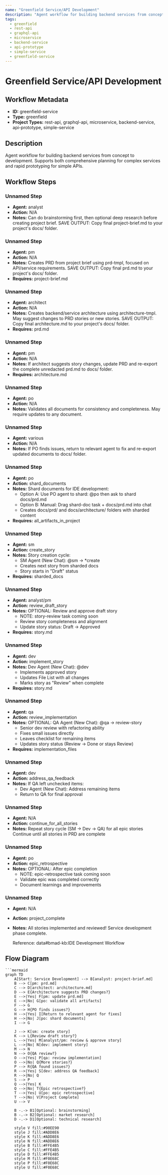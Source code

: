 ```yaml
---
name: "Greenfield Service/API Development"
description: "Agent workflow for building backend services from concept to development. Supports both comprehensive planning for complex services and rapid prototyping for simple APIs."
tags:
  - greenfield
  - rest-api
  - graphql-api
  - microservice
  - backend-service
  - api-prototype
  - simple-service
  - greenfield-service
---
```


# Greenfield Service/API Development

## Workflow Metadata

- **ID:** greenfield-service
- **Type:** greenfield
- **Project Types:** rest-api, graphql-api, microservice, backend-service, api-prototype, simple-service

## Description

Agent workflow for building backend services from concept to development. Supports both comprehensive planning for complex services and rapid prototyping for simple APIs.

## Workflow Steps

### Unnamed Step

- **Agent:** analyst
- **Action:** N/A
- **Notes:**
  Can do brainstorming first, then optional deep research before creating project brief. SAVE OUTPUT: Copy final project-brief.md to your project's docs/ folder.

### Unnamed Step

- **Agent:** pm
- **Action:** N/A
- **Notes:**
  Creates PRD from project brief using prd-tmpl, focused on API/service requirements. SAVE OUTPUT: Copy final prd.md to your project's docs/ folder.
- **Requires:** project-brief.md

### Unnamed Step

- **Agent:** architect
- **Action:** N/A
- **Notes:**
  Creates backend/service architecture using architecture-tmpl. May suggest changes to PRD stories or new stories. SAVE OUTPUT: Copy final architecture.md to your project's docs/ folder.
- **Requires:** prd.md

### Unnamed Step

- **Agent:** pm
- **Action:** N/A
- **Notes:**
  If architect suggests story changes, update PRD and re-export the complete unredacted prd.md to docs/ folder.
- **Requires:** architecture.md

### Unnamed Step

- **Agent:** po
- **Action:** N/A
- **Notes:**
  Validates all documents for consistency and completeness. May require updates to any document.

### Unnamed Step

- **Agent:** various
- **Action:** N/A
- **Notes:**
  If PO finds issues, return to relevant agent to fix and re-export updated documents to docs/ folder.

### Unnamed Step

- **Agent:** po
- **Action:** shard_documents
- **Notes:**
  Shard documents for IDE development:
  - Option A: Use PO agent to shard: @po then ask to shard docs/prd.md
  - Option B: Manual: Drag shard-doc task + docs/prd.md into chat
  - Creates docs/prd/ and docs/architecture/ folders with sharded content
- **Requires:** all_artifacts_in_project

### Unnamed Step

- **Agent:** sm
- **Action:** create_story
- **Notes:**
  Story creation cycle:
  - SM Agent (New Chat): @sm → *create
  - Creates next story from sharded docs
  - Story starts in "Draft" status
- **Requires:** sharded_docs

### Unnamed Step

- **Agent:** analyst/pm
- **Action:** review_draft_story
- **Notes:**
  OPTIONAL: Review and approve draft story
  - NOTE: story-review task coming soon
  - Review story completeness and alignment
  - Update story status: Draft → Approved
- **Requires:** story.md

### Unnamed Step

- **Agent:** dev
- **Action:** implement_story
- **Notes:**
  Dev Agent (New Chat): @dev
  - Implements approved story
  - Updates File List with all changes
  - Marks story as "Review" when complete
- **Requires:** story.md

### Unnamed Step

- **Agent:** qa
- **Action:** review_implementation
- **Notes:**
  OPTIONAL: QA Agent (New Chat): @qa → review-story
  - Senior dev review with refactoring ability
  - Fixes small issues directly
  - Leaves checklist for remaining items
  - Updates story status (Review → Done or stays Review)
- **Requires:** implementation_files

### Unnamed Step

- **Agent:** dev
- **Action:** address_qa_feedback
- **Notes:**
  If QA left unchecked items:
  - Dev Agent (New Chat): Address remaining items
  - Return to QA for final approval

### Unnamed Step

- **Agent:** N/A
- **Action:** continue_for_all_stories
- **Notes:**
  Repeat story cycle (SM → Dev → QA) for all epic stories
  Continue until all stories in PRD are complete

### Unnamed Step

- **Agent:** po
- **Action:** epic_retrospective
- **Notes:**
  OPTIONAL: After epic completion
  - NOTE: epic-retrospective task coming soon
  - Validate epic was completed correctly
  - Document learnings and improvements

### Unnamed Step

- **Agent:** N/A
- **Action:** project_complete
- **Notes:**
  All stories implemented and reviewed!
  Service development phase complete.
  
  Reference: data#bmad-kb:IDE Development Workflow

## Flow Diagram

```mermaid
```mermaid
graph TD
    A[Start: Service Development] --> B[analyst: project-brief.md]
    B --> C[pm: prd.md]
    C --> D[architect: architecture.md]
    D --> E{Architecture suggests PRD changes?}
    E -->|Yes| F[pm: update prd.md]
    E -->|No| G[po: validate all artifacts]
    F --> G
    G --> H{PO finds issues?}
    H -->|Yes| I[Return to relevant agent for fixes]
    H -->|No| J[po: shard documents]
    I --> G
    
    J --> K[sm: create story]
    K --> L{Review draft story?}
    L -->|Yes| M[analyst/pm: review & approve story]
    L -->|No| N[dev: implement story]
    M --> N
    N --> O{QA review?}
    O -->|Yes| P[qa: review implementation]
    O -->|No| Q{More stories?}
    P --> R{QA found issues?}
    R -->|Yes| S[dev: address QA feedback]
    R -->|No| Q
    S --> P
    Q -->|Yes| K
    Q -->|No| T{Epic retrospective?}
    T -->|Yes| U[po: epic retrospective]
    T -->|No| V[Project Complete]
    U --> V

    B -.-> B1[Optional: brainstorming]
    B -.-> B2[Optional: market research]
    D -.-> D1[Optional: technical research]

    style V fill:#90EE90
    style J fill:#ADD8E6
    style K fill:#ADD8E6
    style N fill:#ADD8E6
    style B fill:#FFE4B5
    style C fill:#FFE4B5
    style D fill:#FFE4B5
    style M fill:#F0E68C
    style P fill:#F0E68C
    style U fill:#F0E68C
```

```
